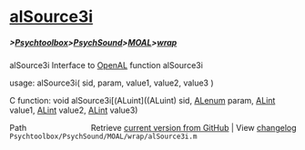# [alSource3i](alSource3i)
##### >[Psychtoolbox](Psychtoolbox)>[PsychSound](PsychSound)>[MOAL](MOAL)>[wrap](wrap)

alSource3i  Interface to [OpenAL](OpenAL) function alSource3i  
  
usage:  alSource3i( sid, param, value1, value2, value3 )  
  
C function:  void alSource3i[(ALuint]((ALuint) sid, [ALenum](ALenum) param, [ALint](ALint) value1, [ALint](ALint) value2, [ALint](ALint) value3)  




<div class="code_header" style="text-align:right;">
  <span style="float:left;">Path&nbsp;&nbsp;</span> <span class="counter">Retrieve <a href=
  "https://raw.github.com/Psychtoolbox-3/Psychtoolbox-3/beta/Psychtoolbox/PsychSound/MOAL/wrap/alSource3i.m">current version from GitHub</a> | View <a href=
  "https://github.com/Psychtoolbox-3/Psychtoolbox-3/commits/beta/Psychtoolbox/PsychSound/MOAL/wrap/alSource3i.m">changelog</a></span>
</div>
<div class="code">
  <code>Psychtoolbox/PsychSound/MOAL/wrap/alSource3i.m</code>
</div>

